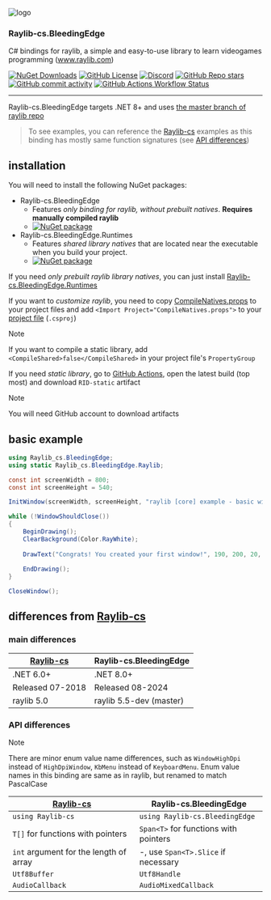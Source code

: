 ![logo](https://raw.githubusercontent.com/danilwhale/Raylib-cs.BleedingEdge/main/Assets/Logo-96.png)

### Raylib-cs.BleedingEdge

C# bindings for raylib, a simple and easy-to-use library to learn videogames programming (www.raylib.com)

[![NuGet Downloads](https://img.shields.io/nuget/dt/Raylib-cs.BleedingEdge?style=flat-square&logo=nuget)](https://www.nuget.org/packages/Raylib-cs.BleedingEdge)
[![GitHub License](https://img.shields.io/github/license/danilwhale/Raylib-cs.BleedingEdge?style=flat-square)](https://github.com/danilwhale/Raylib-cs.BleedingEdge/blob/main/LICENSE)
[![Discord](https://img.shields.io/discord/426912293134270465?style=flat-square&logo=discord&logoColor=white)](https://discord.gg/raylib)
[![GitHub Repo stars](https://img.shields.io/github/stars/danilwhale/Raylib-cs.BleedingEdge?style=flat-square)](https://github.com/danilwhale/Raylib-cs.BleedingEdge/stargazers)
[![GitHub commit activity](https://img.shields.io/github/commit-activity/w/danilwhale/Raylib-cs.BleedingEdge?style=flat-square)](https://github.com/danilwhale/Raylib-cs.BleedingEdge/commits/main/)
[![GitHub Actions Workflow Status](https://img.shields.io/github/actions/workflow/status/danilwhale/Raylib-cs.BleedingEdge/build.yml?style=flat-square&logo=githubactions&logoColor=white)](https://github.com/danilwhale/Raylib-cs.BleedingEdge/actions)

---

Raylib-cs.BleedingEdge targets .NET 8+ and
uses [the master branch of raylib repo](https://github.com/raysan5/raylib/tree/master)

> To see examples, you can reference the [Raylib-cs](https://github.com/chrisdill/raylib-cs) examples
> as this binding has mostly same function signatures (see [API differences](#api-differences))

installation
---

You will need to install the following NuGet packages:

- Raylib-cs.BleedingEdge
    - Features *only binding for raylib, without prebuilt natives*. **Requires manually compiled raylib**
    - [![NuGet package](https://img.shields.io/nuget/dt/Raylib-cs.BleedingEdge?style=flat-square&logo=nuget
      )](https://nuget.org/packages/Raylib-cs.BleedingEdge)
- Raylib-cs.BleedingEdge.Runtimes
    - Features *shared library natives* that are located near the executable when you build your project.
    - [![NuGet package](https://img.shields.io/nuget/dt/Raylib-cs.BleedingEdge?style=flat-square&logo=nuget
      )](https://nuget.org/packages/Raylib-cs.BleedingEdge.Runtimes)

If you need *only prebuilt raylib library natives*, you can just
install [Raylib-cs.BleedingEdge.Runtimes](https://nuget.org/packages/Raylib-cs.BleedingEdge.Runtimes)

If you want to *customize raylib*, you need to
copy [CompileNatives.props](https://raw.githubusercontent.com/danilwhale/Raylib-cs.BleedingEdge/refs/heads/main/Raylib-cs.BleedingEdge.Native/CompileNatives.csproj)
to your project files and add `<Import Project="CompileNatives.props">` to
your [project file](https://raw.githubusercontent.com/danilwhale/Raylib-cs.BleedingEdge/refs/heads/main/Raylib-cs.BleedingEdge.Native/CompileNatives.csproj)
(`.csproj`)
> [!NOTE]
> If you want to compile a static library,
> add `<CompileShared>false</CompileShared>` in your project file's `PropertyGroup`

If you need *static library*,
go
to [GitHub Actions](https://github.com/danilwhale/Raylib-cs.BleedingEdge/actions/workflows/build-static-natives.yaml),
open the latest build (top most) and download `RID-static` artifact
> [!NOTE]
> You will need GitHub account to download artifacts

basic example
---

```csharp
using Raylib_cs.BleedingEdge;
using static Raylib_cs.BleedingEdge.Raylib;

const int screenWidth = 800;
const int screenHeight = 540;

InitWindow(screenWidth, screenHeight, "raylib [core] example - basic window");

while (!WindowShouldClose())
{
    BeginDrawing();
    ClearBackground(Color.RayWhite);
    
    DrawText("Congrats! You created your first window!", 190, 200, 20, Color.LightGray);
    
    EndDrawing();
}

CloseWindow();
```

differences from [Raylib-cs](https://github.com/ChrisDill/Raylib-cs)
---

### main differences

| [Raylib-cs](https://github.com/chrisdill/raylib-cs) | Raylib-cs.BleedingEdge  |
|-----------------------------------------------------|-------------------------|
| .NET 6.0+                                           | .NET 8.0+               |
| Released 07-2018                                    | Released 08-2024        |
| raylib 5.0                                          | raylib 5.5-dev (master) |

### API differences

> [!NOTE]
> There are minor enum value name differences, such as `WindowHighDpi` instead of `HighDpiWindow`,
> `KbMenu` instead of `KeyboardMenu`. Enum value names in this binding are same as in raylib,
> but renamed to match PascalCase

| [Raylib-cs](https://github.com/chrisdill/raylib-cs) | Raylib-cs.BleedingEdge                |
|-----------------------------------------------------|---------------------------------------|
| `using Raylib-cs`                                   | `using Raylib-cs.BleedingEdge`        |
| `T[]` for functions with pointers                   | `Span<T>` for functions with pointers |
| `int` argument for the length of array              | -, use `Span<T>.Slice` if necessary   |
| `Utf8Buffer`                                        | `Utf8Handle`                          |
| `AudioCallback`                                     | `AudioMixedCallback`                  |
